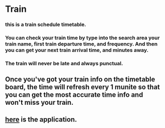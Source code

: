 # Train

### this is a train schedule timetable.
### You can check your train time by type into the search area your train name, first train departure time, and frequency. And then you can get your next train arrival time, and minutes away.
### The train will never be late and always punctual.
## Once you've got your train info on the timetable board, the time will refresh every 1 munite so that you can get the most accurate time info and won't miss your train.


## [here](https://vivianuol.github.io/Train/) is the application.
